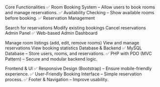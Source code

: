 Core Functionalities
✅ Room Booking System – Allow users to book rooms and manage reservations.
✅ Availability Checking – Show available rooms before booking.
✅ Reservation Management

Search for reservations
Modify existing bookings
Cancel reservations
Admin Panel
✅ Web-based Admin Dashboard

Manage room listings (add, edit, remove rooms)
View and manage reservations
View booking statistics
Database & Backend
✅ MySQL Database – Store users, rooms, and reservations.
✅ PHP with PDO (MVC Pattern) – Secure and modular backend logic.

Frontend & UI
✅ Responsive Design (Bootstrap) – Ensure mobile-friendly experience.
✅ User-Friendly Booking Interface – Simple reservation process.
✅ Footer & Navigation – Improve usability.